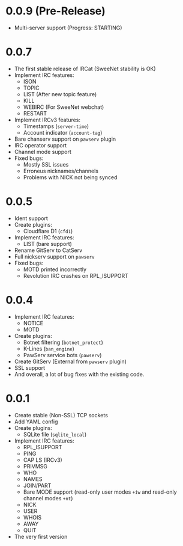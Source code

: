 # 0.0.9 (Pre-Release)
* Multi-server support (Progress: STARTING)


# 0.0.7
* The first stable release of IRCat (SweeNet stability is OK)
* Implement IRC features:
    * ISON
    * TOPIC
    * LIST (After new topic feature)
    * KILL
    * WEBIRC (For SweeNet webchat)
    * RESTART
* Implement IRCv3 features:
    * Timestamps (`server-time`)
    * Account indicator (`account-tag`)
* Bare chanserv support on `pawserv` plugin
* IRC operator support
* Channel mode support
* Fixed bugs:
    * Mostly SSL issues
    * Erroneus nicknames/channels
    * Problems with NICK not being synced


# 0.0.5
* Ident support
* Create plugins:
    * Cloudflare D1 (`cfd1`)
* Implement IRC features:
    * LIST (bare support)
* Rename GitServ to CatServ
* Full nickserv support on `pawserv`
* Fixed bugs:
    * MOTD printed incorrectly
    * Revolution IRC crashes on RPL_ISUPPORT

# 0.0.4

* Implement IRC features:
    * NOTICE
    * MOTD
* Create plugins:
    * Botnet filtering (`botnet_protect`)
    * K-Lines (`ban_engine`)
    * PawServ service bots (`pawserv`)
* Create GitServ (External from `pawserv` plugin)
* SSL support
* And overall, a lot of bug fixes with the existing code.

# 0.0.1
* Create stable (Non-SSL) TCP sockets
* Add YAML config
* Create plugins:
    * SQLite file (`sqlite_local`)
* Implement IRC features:
    * RPL_ISUPPORT
    * PING
    * CAP LS (IRCv3)
    * PRIVMSG
    * WHO
    * NAMES
    * JOIN/PART
    * Bare MODE support (read-only user modes `+iw` and read-only channel modes `+nt`)
    * NICK
    * USER
    * WHOIS
    * AWAY
    * QUIT
* The very first version